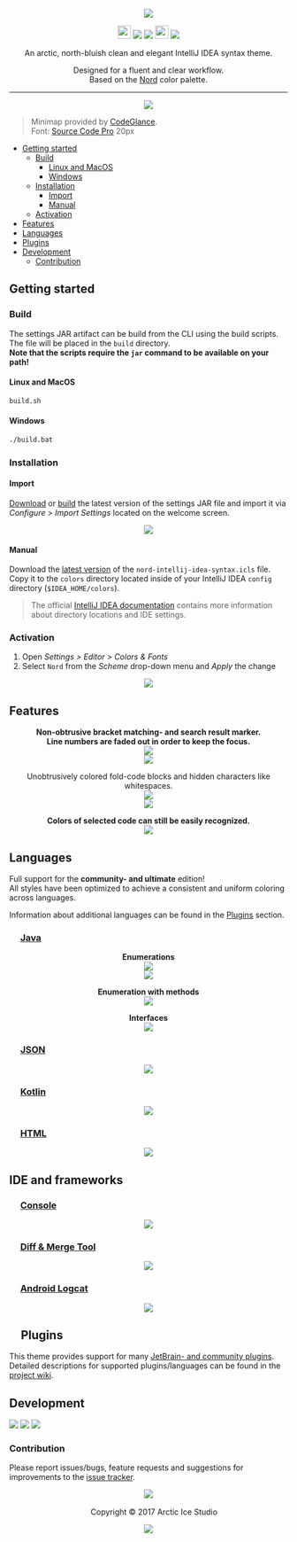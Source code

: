 <p align="center"><img src="https://cdn.rawgit.com/arcticicestudio/nord-intellij-idea-syntax/develop/src/assets/nord-intellij-idea-syntax-banner.svg"/></p>

<p align="center"><img src="https://assets-cdn.github.com/favicon.ico" width=24 height=24/> <a href="https://github.com/arcticicestudio/nord-intellij-idea-syntax/releases/latest"><img src="https://img.shields.io/github/release/arcticicestudio/nord-intellij-idea-syntax.svg?style=flat-square"/></a> <a href="https://github.com/arcticicestudio/nord/releases/tag/v0.2.0"><img src="https://img.shields.io/badge/Nord-v0.2.0-88C0D0.svg?style=flat-square"/></a> <img src="https://jetbrains.com/_assets/shared/favicons/jetbrains.ico" width=24 height=24/> <a href="https://www.jetbrains.com/idea/"><img src="https://img.shields.io/badge/IntelliJ_IDEA-2017.1.x-000000.svg?style=flat-square"/></a></p>

<p align="center">An arctic, north-bluish clean and elegant IntelliJ IDEA syntax theme.</p>

<p align="center">Designed for a fluent and clear workflow.<br>
Based on the <a href="https://github.com/arcticicestudio/nord">Nord</a> color palette.</p>

---

<p align="center"><img src="https://raw.githubusercontent.com/arcticicestudio/nord-intellij-idea-syntax/develop/src/assets/scrot-top.png"/><br><blockquote>Minimap provided by <a href="https://plugins.jetbrains.com/plugin/7275?p=idea">CodeGlance</a>.<br>Font: <a href="https://adobe-fonts.github.io/source-code-pro">Source Code Pro</a> 20px</blockquote></p>

  - [Getting started](#getting-started)
    - [Build](#build)
      - [Linux and MacOS](#linux-and-macos)
      - [Windows](#windows)
    - [Installation](#installation)
      - [Import](#import)
      - [Manual](#manual)
    - [Activation](#activation)
  - [Features](#features)
  - [Languages](#languages)
  - [Plugins](#plugins)
  - [Development](#development)
    - [Contribution](#contribution)

## Getting started
### Build
The settings JAR artifact can be build from the CLI using the build scripts. The file will be placed in the `build` directory.  
**Note that the scripts require the `jar` command to be available on your path!**

#### Linux and MacOS
```sh
build.sh
```

#### Windows
```sh
./build.bat
```

### Installation
#### Import
[Download](https://github.com/arcticicestudio/nord-intellij-idea-syntax/releases/latest) or [build](#build) the latest version of the settings JAR file and import it via *Configure* > *Import Settings* located on the welcome screen.  

<p align="center"><img src="https://raw.githubusercontent.com/arcticicestudio/nord-intellij-idea-syntax/develop/src/assets/scrot-readme-import.png"/></p>

#### Manual
Download the [latest version](https://github.com/arcticicestudio/nord-intellij-idea-syntax/releases/latest) of the `nord-intellij-idea-syntax.icls` file.  
Copy it to the `colors` directory located inside of your IntelliJ IDEA `config` directory (`$IDEA_HOME/colors`).

> The official [IntelliJ IDEA documentation](https://www.jetbrains.com/help/idea/project-and-ide-settings.html#d1733494e174) contains more information about directory locations and IDE settings.

### Activation
  1. Open *Settings > Editor > Colors & Fonts*
  2. Select `Nord` from the *Scheme* drop-down menu and *Apply* the change

<p align="center"><img src="https://raw.githubusercontent.com/arcticicestudio/nord-intellij-idea-syntax/develop/src/assets/scrot-readme-activation.png"/></p>

## Features
<p align="center"><strong>Non-obtrusive bracket matching- and search result marker.<br>Line numbers are faded out in order to keep the focus.</strong><br><img src="https://raw.githubusercontent.com/arcticicestudio/nord-intellij-idea-syntax/develop/src/assets/scrot-feature-bracket-matching-marker.png"/><br><img src="https://raw.githubusercontent.com/arcticicestudio/nord-intellij-idea-syntax/develop/src/assets/scrcast-feature-search-results.gif"/></p>

<p align="center"></strong>Unobtrusively colored fold-code blocks and hidden characters like whitespaces.</strong><br><img src="https://raw.githubusercontent.com/arcticicestudio/nord-intellij-idea-syntax/develop/src/assets/scrcast-feature-folded-text.gif"/><br><img src="https://raw.githubusercontent.com/arcticicestudio/nord-intellij-idea-syntax/develop/src/assets/scrot-feature-hidden-characters.png"/></p>

<p align="center"><strong>Colors of selected code can still be easily recognized.</strong><br><img src="https://raw.githubusercontent.com/arcticicestudio/nord-intellij-idea-syntax/develop/src/assets/scrcast-feature-selection.gif"/></p>

## Languages
Full support for the **community- and ultimate** edition!  
All styles have been optimized to achieve a consistent and uniform coloring across languages.

Information about additional languages can be found in the [Plugins](#plugins) section.  

### <img src="https://go.java/favicon.ico" width=16 height=16/> [Java](https://go.java)
<p align="center"><strong>Enumerations</strong><br><img src="https://raw.githubusercontent.com/arcticicestudio/nord-intellij-idea-syntax/develop/src/assets/scrot-lang-java.png"/><br><img src="https://raw.githubusercontent.com/arcticicestudio/nord-intellij-idea-syntax/develop/src/assets/scrot-lang-java-enumeration.png"/></p>

<p align="center"><strong>Enumeration with methods</strong><br><img src="https://raw.githubusercontent.com/arcticicestudio/nord-intellij-idea-syntax/develop/src/assets/scrot-lang-java-enumeration-method.png"/></p>

<p align="center"><strong>Interfaces</strong><br><img src="https://raw.githubusercontent.com/arcticicestudio/nord-intellij-idea-syntax/develop/src/assets/scrot-lang-java-interface.png"/></p>

### <img src="http://www.json.org/favicon.gif" width=16 height=16/> [JSON](http://www.json.org)
<p align="center"><img src="https://raw.githubusercontent.com/arcticicestudio/nord-intellij-idea-syntax/develop/src/assets/scrot-lang-json.png"/></p>

### <img src="https://kotlinlang.org/assets/images/favicon.ico" width=16 height=16/> [Kotlin](https://kotlinlang.org)
<p align="center"><img src="https://raw.githubusercontent.com/arcticicestudio/nord-intellij-idea-syntax/develop/src/assets/scrot-lang-kotlin.png"/></p>

### <img src="https://www.w3.org/html/logo/downloads/HTML5_Badge.svg" width=16 height=16/> [HTML](https://html.spec.whatwg.org/multipage/)
<p align="center"><img src="https://raw.githubusercontent.com/arcticicestudio/nord-intellij-idea-syntax/develop/src/assets/scrot-lang-html.png"/></p>

## IDE and frameworks
### <img src="https://jetbrains.com/_assets/shared/favicons/jetbrains.ico" width=16 height=16/> [Console](https://www.jetbrains.com/help/idea/command-line-tools-console-tool-window.html)
<p align="center"><img src="https://raw.githubusercontent.com/arcticicestudio/nord-intellij-idea-syntax/develop/src/assets/scrot-ide-console.png"/></p>

### <img src="https://jetbrains.com/_assets/shared/favicons/jetbrains.ico" width=16 height=16/> [Diff & Merge Tool](https://www.jetbrains.com/help/idea/running-intellij-idea-as-a-diff-or-merge-command-line-tool.html)
<p align="center"><img src="https://raw.githubusercontent.com/arcticicestudio/nord-intellij-idea-syntax/develop/src/assets/scrot-ide-diff-and-merge.png"/></p>

### <img src="https://developer.android.com/favicon.ico" width=16 height=16/> [Android Logcat](https://developer.android.com/studio/command-line/logcat.html)
<p align="center"><img src="https://raw.githubusercontent.com/arcticicestudio/nord-intellij-idea-syntax/develop/src/assets/scrot-ide-android-logcat.png"/></p>

## <img src="https://jetbrains.com/_assets/shared/favicons/jetbrains.ico" width=16 height=16/> Plugins
This theme provides support for many [JetBrain- and community plugins](https://plugins.jetbrains.com).  
Detailed descriptions for supported plugins/languages can be found in the [project wiki](https://github.com/arcticicestudio/nord-intellij-idea-syntax/wiki).

## Development
[![](https://img.shields.io/badge/Changelog-0.2.0-81A1C1.svg?style=flat-square)](https://github.com/arcticicestudio/nord-intellij-idea-syntax/blob/v0.2.0/CHANGELOG.md) [![](https://img.shields.io/badge/Workflow-gitflow--branching--model-81A1C1.svg?style=flat-square)](http://nvie.com/posts/a-successful-git-branching-model) [![](https://img.shields.io/badge/Versioning-ArcVer_0.8.0-81A1C1.svg?style=flat-square)](https://github.com/arcticicestudio/arcver)

### Contribution
Please report issues/bugs, feature requests and suggestions for improvements to the [issue tracker](https://github.com/arcticicestudio/nord-intellij-idea-syntax/issues).

<p align="center"><img src="https://cdn.rawgit.com/arcticicestudio/nord/develop/src/assets/banner-footer-mountains.svg" /></p>

<p align="center"> <img src="http://arcticicestudio.com/favicon.ico" width=16 height=16/> Copyright &copy; 2017 Arctic Ice Studio</p>

<p align="center"><a href="https://github.com/arcticicestudio/nord-intellij-idea-syntax/develop/LICENSE.md"><img src="https://img.shields.io/badge/License-Apache_2.0-5E81AC.svg?style=flat-square"/></a></p>
